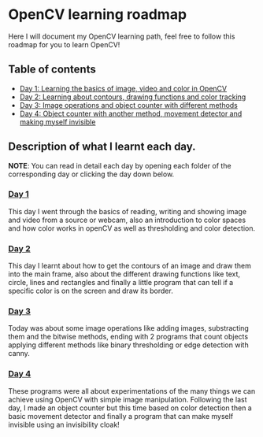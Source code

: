 # OpenCV learning roadmap

Here I will document my OpenCV learning path, feel free to follow this roadmap for you to learn OpenCV! 

## Table of contents
* [Day 1: Learning the basics of image, video and color in OpenCV](#Day-1)
* [Day 2: Learning about contours, drawing functions and color tracking](#Day-2)
* [Day 3: Image operations and object counter with different methods](#Day-3)
* [Day 4: Object counter with another method, movement detector and making myself invisible](#Day-4)

## Description of what I learnt each day.

**NOTE**: You can read in detail each day by opening each folder of the corresponding day or clicking the day down below. 

### [Day 1](day1)

This day I went through the basics of reading, writing and showing image and video from a source or webcam, also an introduction to color spaces and how color works in openCV as well as thresholding and color detection.

### [Day 2](day2)

This day I learnt about how to get the contours of an image and draw them into the main frame, also about the different drawing functions like text, circle, lines and rectangles and finally a little program that can tell if a specific color is on the screen and draw its border.

### [Day 3](day3)

Today was about some image operations like adding images, substracting them and the bitwise methods, ending with 2 programs that count objects applying different methods like binary thresholding or edge detection with canny.

### [Day 4](day4)

These programs were all about experimentations of the many things we can achieve using OpenCV with simple image manipulation. Following the last day, I made an object counter but this time based on color detection then a basic movement detector and finally a program that can make myself invisible using an invisibility cloak!
